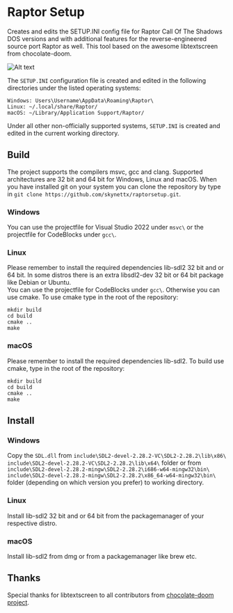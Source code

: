 # Raptor Setup
Creates and edits the SETUP.INI config file for Raptor Call Of The Shadows DOS versions and
with additional features for the reverse-engineered source port Raptor as well.
This tool based on the awesome libtextscreen from chocolate-doom.

![Alt text](https://imgur.com/Lo5FQQu.jpg "Raptor Setup")  

The `SETUP.INI` configuration file is created and edited in the following directories under the listed operating systems:
```
Windows: Users\Username\AppData\Roaming\Raptor\
Linux: ~/.local/share/Raptor/
macOS: ~/Library/Application Support/Raptor/
```
Under all other non-officially supported systems, `SETUP.INI` is created and edited in the current working directory.

## Build
The project supports the compilers msvc, gcc and clang. Supported architectures are 32 bit and 64 bit
for Windows, Linux and macOS. When you have installed git on your system you can clone the repository 
by type in `git clone https://github.com/skynettx/raptorsetup.git`.

### Windows
You can use the projectfile for Visual Studio 2022 under `msvc\` or the projectfile for CodeBlocks under `gcc\`.
 
### Linux
Please remember to install the required dependencies lib-sdl2 32 bit and or 64 bit. In some distros there is an extra libsdl2-dev 32 bit or 64 bit package like Debian or Ubuntu.  
You can use the projectfile for CodeBlocks under `gcc\`.
Otherwise you can use cmake. To use cmake type in the root of the repository:  
```
mkdir build  
cd build  
cmake ..  
make  
```

### macOS
Please remember to install the required dependencies lib-sdl2.
To build use cmake, type in the root of the repository:
```
mkdir build
cd build
cmake ..
make
```

## Install

### Windows
Copy the `SDL.dll` from `include\SDL2-devel-2.28.2-VC\SDL2-2.28.2\lib\x86\` `include\SDL2-devel-2.28.2-VC\SDL2-2.28.2\lib\x64\` folder or from 
`include\SDL2-devel-2.28.2-mingw\SDL2-2.28.2\i686-w64-mingw32\bin\` `include\SDL2-devel-2.28.2-mingw\SDL2-2.28.2\x86_64-w64-mingw32\bin\` folder (depending on which version you prefer) to working directory.

### Linux
Install lib-sdl2 32 bit and or 64 bit from the packagemanager of your respective distro.

### macOS
Install lib-sdl2 from dmg or from a packagemanager like brew etc.

## Thanks
Special thanks for libtextscreen to all contributors from [chocolate-doom project](https://github.com/chocolate-doom).
